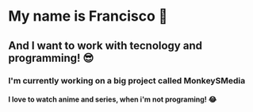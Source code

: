 # My name is Francisco 👏

## And I want to work with tecnology and programming! 😎

### I'm currently working on a big project called MonkeySMedia


#### I love to watch anime and series, when i'm not programing! 😂

<!--
**ProgramingIsTheFuture/ProgramingIsTheFuture** is a ✨ _special_ ✨ repository because its `README.md` (this file) appears on your GitHub profile.

Here are some ideas to get you started:

- 🔭 I’m currently working on ...
- 🌱 I’m currently learning ...
- 👯 I’m looking to collaborate on ...
- 🤔 I’m looking for help with ...
- 💬 Ask me about ...
- 📫 How to reach me: ...
- 😄 Pronouns: ...
- ⚡ Fun fact: ...
-->
